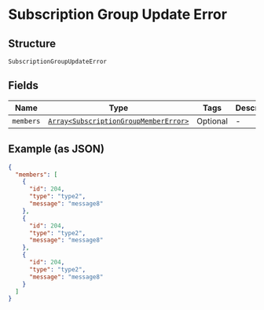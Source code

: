 
# Subscription Group Update Error

## Structure

`SubscriptionGroupUpdateError`

## Fields

| Name | Type | Tags | Description |
|  --- | --- | --- | --- |
| `members` | [`Array<SubscriptionGroupMemberError>`](../../doc/models/subscription-group-member-error.md) | Optional | - |

## Example (as JSON)

```json
{
  "members": [
    {
      "id": 204,
      "type": "type2",
      "message": "message8"
    },
    {
      "id": 204,
      "type": "type2",
      "message": "message8"
    },
    {
      "id": 204,
      "type": "type2",
      "message": "message8"
    }
  ]
}
```

